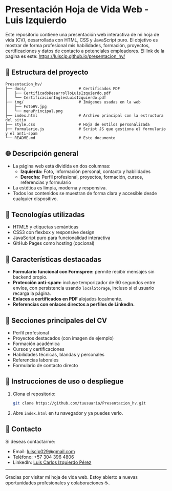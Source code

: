 # Presentación Hoja de Vida Web - Luis Izquierdo

Este repositorio contiene una presentación web interactiva de mi hoja de vida (CV), desarrollada con HTML, CSS y JavaScript puro. El objetivo es mostrar de forma profesional mis habilidades, formación, proyectos, certificaciones y datos de contacto a potenciales empleadores.
El link de la pagina es este: https://luiscip.github.io/presentacion_hv/

## 📁 Estructura del proyecto

```
Presentacion_hv/
├── docs/                       # Certificados PDF
│   ├── CertificadoDesarrolloLuisIzquierdo.pdf
│   └── CertificaciónInglesLuisIzquierdo.pdf
├── img/                        # Imágenes usadas en la web
│   ├── FotoHV.jpg
│   └── menuPrincipal.png
├── index.html                  # Archivo principal con la estructura del sitio
├── style.css                   # Hoja de estilos personalizada
├── formulario.js               # Script JS que gestiona el formulario y el anti-spam
└── README.md                   # Este documento
```

## 🌐 Descripción general

- La página web está dividida en dos columnas:
  - **Izquierda:** Foto, información personal, contacto y habilidades
  - **Derecha:** Perfil profesional, proyectos, formación, cursos, referencias y formulario
- La estética es limpia, moderna y responsiva.
- Todos los contenidos se muestran de forma clara y accesible desde cualquier dispositivo.

## 🔧 Tecnologías utilizadas

- HTML5 y etiquetas semánticas
- CSS3 con flexbox y responsive design
- JavaScript puro para funcionalidad interactiva
- GitHub Pages como hosting (opcional)

## 📄 Características destacadas

- **Formulario funcional con Formspree:** permite recibir mensajes sin backend propio.
- **Protección anti-spam:** incluye temporizador de 60 segundos entre envíos, con persistencia usando `localStorage`, incluso si el usuario recarga la página.
- **Enlaces a certificados en PDF** alojados localmente.
- **Referencias con enlaces directos a perfiles de LinkedIn.**

## 📅 Secciones principales del CV

- Perfil profesional
- Proyectos destacados (con imagen de ejemplo)
- Formación académica
- Cursos y certificaciones
- Habilidades técnicas, blandas y personales
- Referencias laborales
- Formulario de contacto directo

## 🧳 Instrucciones de uso o despliegue

1. Clona el repositorio:
   ```bash
   git clone https://github.com/tuusuario/Presentacion_hv.git
   ```
2. Abre `index.html` en tu navegador y ya puedes verlo.

## 📢 Contacto

Si deseas contactarme:

- Email: luiscip029@gmail.com
- Teléfono: +57 304 396 4806
- LinkedIn: [Luis Carlos Izquierdo Pérez](https://www.linkedin.com/in/luis-carlos-izquierdo-perez)

---

Gracias por visitar mi hoja de vida web. Estoy abierto a nuevas oportunidades profesionales y colaboraciones ☕️.
